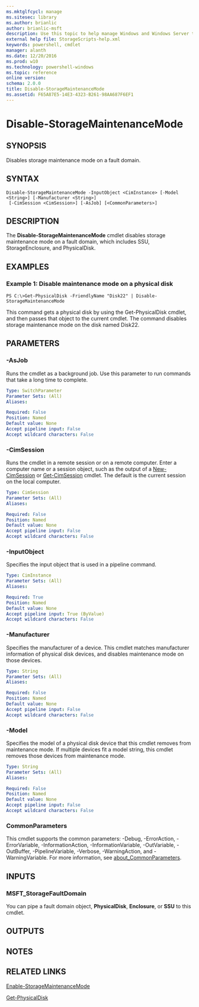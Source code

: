 ```yaml
---
ms.mktglfcycl: manage
ms.sitesec: library
ms.author: brianlic
author: brianlic-msft
description: Use this topic to help manage Windows and Windows Server technologies with Windows PowerShell.
external help file: StorageScripts-help.xml
keywords: powershell, cmdlet
manager: alanth
ms.date: 12/20/2016
ms.prod: w10
ms.technology: powershell-windows
ms.topic: reference
online version: 
schema: 2.0.0
title: Disable-StorageMaintenanceMode
ms.assetid: F65A87E5-14E3-4323-B261-98AA687F6EF1
---
```


# Disable-StorageMaintenanceMode

## SYNOPSIS
Disables storage maintenance mode on a fault domain.

## SYNTAX

```
Disable-StorageMaintenanceMode -InputObject <CimInstance> [-Model <String>] [-Manufacturer <String>]
 [-CimSession <CimSession>] [-AsJob] [<CommonParameters>]
```

## DESCRIPTION
The **Disable-StorageMaintenanceMode** cmdlet disables storage maintenance mode on a fault domain, which includes SSU, StorageEnclosure, and PhysicalDisk.

## EXAMPLES

### Example 1: Disable maintenance mode on a physical disk
```
PS C:\>Get-PhysicalDisk -FriendlyName "Disk22" | Disable-StorageMaintenanceMode
```

This command gets a physical disk by using the Get-PhysicalDisk cmdlet, and then passes that object to the current cmdlet.
The command disables storage maintenance mode on the disk named Disk22.

## PARAMETERS

### -AsJob
Runs the cmdlet as a background job. Use this parameter to run commands that take a long time to complete.

```yaml
Type: SwitchParameter
Parameter Sets: (All)
Aliases: 

Required: False
Position: Named
Default value: None
Accept pipeline input: False
Accept wildcard characters: False
```

### -CimSession
Runs the cmdlet in a remote session or on a remote computer.
Enter a computer name or a session object, such as the output of a [New-CimSession](http://go.microsoft.com/fwlink/p/?LinkId=227967) or [Get-CimSession](http://go.microsoft.com/fwlink/p/?LinkId=227966) cmdlet.
The default is the current session on the local computer.

```yaml
Type: CimSession
Parameter Sets: (All)
Aliases: 

Required: False
Position: Named
Default value: None
Accept pipeline input: False
Accept wildcard characters: False
```

### -InputObject
Specifies the input object that is used in a pipeline command.

```yaml
Type: CimInstance
Parameter Sets: (All)
Aliases: 

Required: True
Position: Named
Default value: None
Accept pipeline input: True (ByValue)
Accept wildcard characters: False
```

### -Manufacturer
Specifies the manufacturer of a device.
This cmdlet matches manufacturer information of physical disk devices, and disables maintenance mode on those devices.

```yaml
Type: String
Parameter Sets: (All)
Aliases: 

Required: False
Position: Named
Default value: None
Accept pipeline input: False
Accept wildcard characters: False
```

### -Model
Specifies the model of a physical disk device that this cmdlet removes from maintenance mode.
If multiple devices fit a model string, this cmdlet removes those devices from maintenance mode.

```yaml
Type: String
Parameter Sets: (All)
Aliases: 

Required: False
Position: Named
Default value: None
Accept pipeline input: False
Accept wildcard characters: False
```

### CommonParameters
This cmdlet supports the common parameters: -Debug, -ErrorAction, -ErrorVariable, -InformationAction, -InformationVariable, -OutVariable, -OutBuffer, -PipelineVariable, -Verbose, -WarningAction, and -WarningVariable. For more information, see [about_CommonParameters](http://go.microsoft.com/fwlink/?LinkID=113216).

## INPUTS

### MSFT_StorageFaultDomain
You can pipe a fault domain object, **PhysicalDisk**, **Enclosure**, or **SSU** to this cmdlet.

## OUTPUTS

## NOTES

## RELATED LINKS

[Enable-StorageMaintenanceMode](./Enable-StorageMaintenanceMode.md)

[Get-PhysicalDisk](./Get-PhysicalDisk.md)

